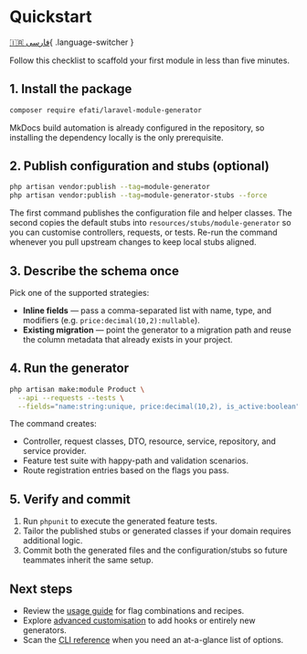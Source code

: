 # Quickstart

[🇮🇷 فارسی](/fa/quickstart/){ .language-switcher }

Follow this checklist to scaffold your first module in less than five minutes.

## 1. Install the package

```bash
composer require efati/laravel-module-generator
```

MkDocs build automation is already configured in the repository, so installing the dependency locally is the only prerequisite.

## 2. Publish configuration and stubs (optional)

```bash
php artisan vendor:publish --tag=module-generator
php artisan vendor:publish --tag=module-generator-stubs --force
```

The first command publishes the configuration file and helper classes. The second copies the default stubs into `resources/stubs/module-generator` so you can customise controllers, requests, or tests. Re-run the command whenever you pull upstream changes to keep local stubs aligned.

## 3. Describe the schema once

Pick one of the supported strategies:

- **Inline fields** — pass a comma-separated list with name, type, and modifiers (e.g. `price:decimal(10,2):nullable`).
- **Existing migration** — point the generator to a migration path and reuse the column metadata that already exists in your project.

## 4. Run the generator

```bash
php artisan make:module Product \
  --api --requests --tests \
  --fields="name:string:unique, price:decimal(10,2), is_active:boolean"
```

The command creates:

- Controller, request classes, DTO, resource, service, repository, and service provider.
- Feature test suite with happy-path and validation scenarios.
- Route registration entries based on the flags you pass.

## 5. Verify and commit

1. Run `phpunit` to execute the generated feature tests.
2. Tailor the published stubs or generated classes if your domain requires additional logic.
3. Commit both the generated files and the configuration/stubs so future teammates inherit the same setup.

## Next steps

- Review the [usage guide](/en/usage/) for flag combinations and recipes.
- Explore [advanced customisation](/en/advanced/) to add hooks or entirely new generators.
- Scan the [CLI reference](/en/reference/) when you need an at-a-glance list of options.


